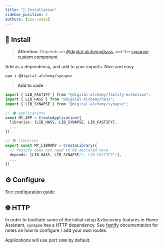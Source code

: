 ```yaml
---
title: "🚀 Installation"
sidebar_position: 1
authors: [zoe-codez]
---
```

## 💾 Install

> **Attention**:
> Depends on  [@digital-alchemy/hass](/docs/home-automation/hass/) and the [synapse custom component](/docs/home-automation/synapse/extension)

Add as a dependency, and add to your imports. Nice and easy

```bash
npm i @digital-alchemy/synapse
```

> **Add to code**

```typescript
import { LIB_FASTIFY } from "@digital-alchemy/fastify-extension";
import { LIB_HASS } from "@digital-alchemy/hass";
import { LIB_SYNAPSE } from "@digital-alchemy/synapse";

// 🏘️ applications
const MY_APP = CreateApplication({
  libraries: [LIB_HASS, LIB_SYNAPSE, LIB_FASTIFY],
  ...
})

// 📚 libraries
export const MY_LIBRARY = CreateLibrary({
  // fastify does not need to be declared here
  depends: [LIB_HASS, LIB_SYNAPSE/*, LIB_FASTIFY*/],
  ...
})
```

## ⚙️ Configure

See [configuration guide](./configuration)

## 🌐 HTTP

In order to facilitate some of the initial setup & discovery features in Home Assistant, `synapse` has a HTTP dependency.
See [fastify](/docs/support/fastify/) documentation for notes on how to configure / add your own routes.

Applications will use port `3000` by default.
